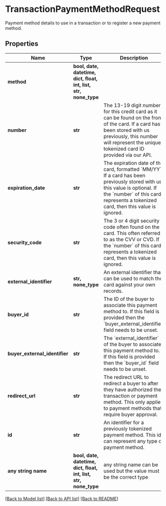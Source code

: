 # TransactionPaymentMethodRequest

Payment method details to use in a transaction or to register a new payment method.

## Properties
Name | Type | Description | Notes
------------ | ------------- | ------------- | -------------
**method** | **bool, date, datetime, dict, float, int, list, str, none_type** |  | 
**number** | **str** | The 13-19 digit number for this credit card as it can be found on the front of the card.  If a card has been stored with us previously, this number will represent the unique tokenized card ID provided via our API. | [optional] 
**expiration_date** | **str** | The expiration date of the card, formatted &#x60;MM/YY&#x60;. If a card has been previously stored with us this value is optional.  If the &#x60;number&#x60; of this card represents a tokenized card, then this value is ignored. | [optional] 
**security_code** | **str** | The 3 or 4 digit security code often found on the card. This often referred to as the CVV or CVD.  If the &#x60;number&#x60; of this card represents a tokenized card, then this value is ignored. | [optional] 
**external_identifier** | **str, none_type** | An external identifier that can be used to match the card against your own records. | [optional] 
**buyer_id** | **str** | The ID of the buyer to associate this payment method to. If this field is provided then the &#x60;buyer_external_identifier&#x60; field needs to be unset. | [optional] 
**buyer_external_identifier** | **str** | The &#x60;external_identifier&#x60; of the buyer to associate this payment method to. If this field is provided then the &#x60;buyer_id&#x60; field needs to be unset. | [optional] 
**redirect_url** | **str** | The redirect URL to redirect a buyer to after they have authorized their transaction or payment method. This only applies to payment methods that require buyer approval. | [optional] 
**id** | **str** | An identifier for a previously tokenized payment method. This id can represent any type of payment method. | [optional] 
**any string name** | **bool, date, datetime, dict, float, int, list, str, none_type** | any string name can be used but the value must be the correct type | [optional]

[[Back to Model list]](../README.md#documentation-for-models) [[Back to API list]](../README.md#documentation-for-api-endpoints) [[Back to README]](../README.md)


